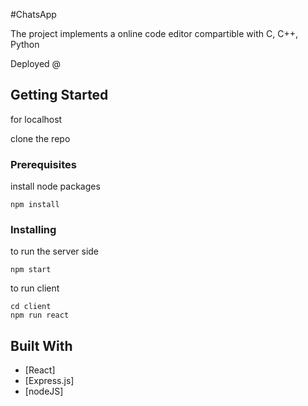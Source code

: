 #ChatsApp

The project implements a online code editor compartible with C, C++, Python

Deployed @

## Getting Started

for localhost

clone the repo

### Prerequisites

install node packages

```
npm install 
```

### Installing

to run the server side


```
npm start
```

to run client

```
cd client
npm run react
```


## Built With

* [React]
* [Express.js]
* [nodeJS]




